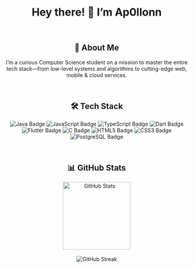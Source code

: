<h1 align="center">Hey there! 👋 I’m Ap0llonn</h1>

<br>

<h2 align="center">📝 About Me</h2>
<p align="center">
  I’m a curious Computer Science student on a mission to master the entire tech stack—from low-level systems and algorithms to cutting-edge web, mobile & cloud services.  
</p>

<br>

<h2 align="center">🛠️ Tech Stack</h2>
<p align="center">
  <img src="https://img.shields.io/badge/-Java-red?style=for-the-badge&logo=java&logoColor=white" alt="Java Badge"/>
  <img src="https://img.shields.io/badge/JavaScript-F7DF1E?style=for-the-badge&logo=javascript&logoColor=black" alt="JavaScript Badge" />
  <img src="https://img.shields.io/badge/TypeScript-007ACC?style=for-the-badge&logo=typescript&logoColor=white" alt="TypeScript Badge" />
  <img src="https://img.shields.io/badge/Dart-0175C2?style=for-the-badge&logo=dart&logoColor=white" alt="Dart Badge" />
  <img src="https://img.shields.io/badge/Flutter-02569B?style=for-the-badge&logo=flutter&logoColor=white" alt="Flutter Badge" />
  <img src="https://img.shields.io/badge/C-00599C?style=for-the-badge&logo=c&logoColor=white" alt="C Badge" />
  <img src="https://img.shields.io/badge/HTML5-E34F26?style=for-the-badge&logo=html5&logoColor=white" alt="HTML5 Badge" />
  <img src="https://img.shields.io/badge/CSS3-1572B6?style=for-the-badge&logo=css3&logoColor=white" alt="CSS3 Badge" />
  <img src="https://img.shields.io/badge/-PostgreSQL-%23336791?style=for-the-badge&logo=postgresql&logoColor=white" alt="PostgreSQL Badge"/>
</p>

<br>

<h2 align="center">📊 GitHub Stats</h2>
<div align="center">
  <img height="180em" src="https://github-readme-stats.vercel.app/api?username=Ap0llonn&show_icons=true&theme=tokyonight&include_all_commits=true&count_private=true" alt="GitHub Stats"/>
</div>
<br>
<div align="center">
  <img src="https://github-readme-streak-stats.herokuapp.com/?user=Ap0llonn&theme=tokyonight" alt="GitHub Streak" />
</div>
